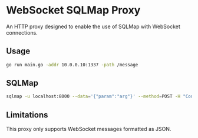 # WebSocket SQLMap Proxy

An HTTP proxy designed to enable the use of SQLMap with WebSocket connections.

## Usage

```sh
go run main.go -addr 10.0.0.10:1337 -path /message
```

## SQLMap

```sh
sqlmap -u localhost:8000 --data='{"param":"arg"}' --method=POST -H "Content-Type: application/json" -batch
```

## Limitations

This proxy only supports WebSocket messages formatted as JSON.
